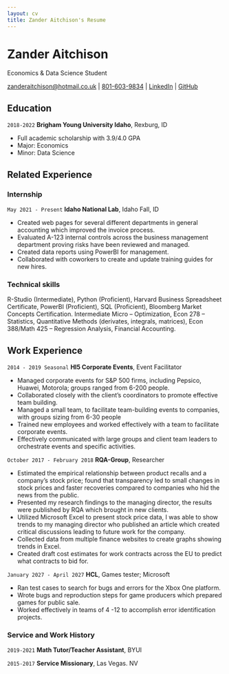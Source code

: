 ```yaml
---
layout: cv
title: Zander Aitchison's Resume
---
```

# Zander Aitchison
Economics & Data Science Student 

<div id="webaddress">
<a href="zanderaitchison@hotmail.co.uk">zanderaitchison@hotmail.co.uk</a>
| <a href="">801-603-9834</a>
| <a href="www.linkedin.com/in/zander-aitchison">LinkedIn</a>
| <a href="https://github.com/ZanderAitchison">GitHub</a>
</div>

<!-- https://www.monique.tech/the-art-of-markdown -->

## Education

`2018-2022`
__Brigham Young University Idaho__, Rexburg, ID

- Full academic scholarship with 3.9/4.0 GPA
- Major: Economics
- Minor: Data Science


## Related Experience

### Internship

`May 2021 - Present`
__Idaho National Lab__, Idaho Fall, ID

- Created web pages for several different departments in general accounting which improved the invoice process.
- Evaluated A-123 internal controls across the business management department proving risks have been reviewed and managed.
- Created data reports using PowerBI for management.
- Collaborated with coworkers to create and update training guides for new hires.

### Technical skills
R-Studio (Intermediate), Python (Proficient), Harvard Business Spreadsheet Certificate, PowerBI (Proficient), SQL (Proficient), Bloomberg Market Concepts Certification.
Intermediate Micro – Optimization, Econ 278 – Statistics, Quantitative Methods (derivates, integrals, matrices), Econ 388/Math 425 – Regression Analysis, Financial Accounting.

## Work Experience

`2014 - 2019 Seasonal`
__HI5 Corporate Events__, Event Facilitator 

- Managed corporate events for S&P 500 firms, including Pepsico, Huawei, Motorola; groups ranged from 6-200 people.
- Collaborated closely with the client’s coordinators to promote effective team building.
- Managed a small team, to facilitate team-building events to companies, with groups sizing from 6-30 people
- Trained new employees and worked effectively with a team to facilitate corporate events.
- Effectively communicated with large groups and client team leaders to orchestrate events and specific activities.

`October 2017 - February 2018`
__RQA-Group__, Researcher

- Estimated the empirical relationship between product recalls and a company’s stock price; found that transparency led to small changes in stock prices and faster recoveries compared to companies who hid the news from the public.
- Presented my research findings to the managing director, the results were published by RQA which brought in new clients.
- Utilized Microsoft Excel to present stock price data, I was able to show trends to my managing director who published an article which created critical discussions leading to future work for the company.
- Collected data from multiple finance websites to create graphs showing trends in Excel.
- Created draft cost estimates for work contracts across the EU to predict what contracts to bid for.

`January 2027 - April 2027`
__HCL__, Games tester; Microsoft

- Ran test cases to search for bugs and errors for the Xbox One platform.
- Wrote bugs and reproduction steps for game producers which prepared games for public sale.
- Worked effectively in teams of 4 -12 to accomplish error identification projects.


### Service and Work History

`2019-2021`
__Math Tutor/Teacher Assistant__, BYUI


`2015-2017`
__Service Missionary__, Las Vegas. NV



<!-- ### Footer

Last updated: May 2013 -->


